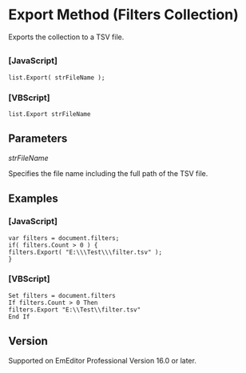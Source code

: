 # Export Method (Filters Collection)

Exports the collection to a TSV file.

## 

### \[JavaScript\]

```
list.Export( strFileName );
```

### \[VBScript\]

```
list.Export strFileName
```

## Parameters

_strFileName_

Specifies the file name including the full path of the TSV file.

## Examples

### \[JavaScript\]

```
var filters = document.filters;
if( filters.Count > 0 ) {
filters.Export( "E:\\\Test\\\filter.tsv" );
}
```

### \[VBScript\]

```
Set filters = document.filters
If filters.Count > 0 Then
filters.Export "E:\\Test\\filter.tsv"
End If
```

## Version

Supported on EmEditor Professional Version 16.0 or later.
